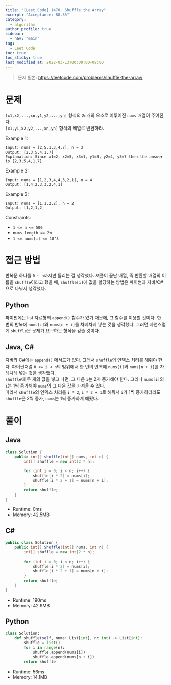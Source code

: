 ```yaml
---
title: "[Leet Code] 1470. Shuffle the Array"
excerpt: "Acceptance: 88.3%"
category: 
  - algorithm
author_profile: true
sidebar:
  - nav: "main" 
tag:
  - Leet Code
toc: true
toc_sticky: true
last_modified_at: 2022-03-13T00:00:00+09:00
---
```

> 문제 원본: <https://leetcode.com/problems/shuffle-the-array/>

# 문제
`[x1,x2,...,xn,y1,y2,...,yn]` 형식의 `2n`개의 요소로 이루어진 `nums` 배열이 주어진다.  
`[x1,y1,x2,y2,...,xn,yn]` 형식의 배열로 반환하라.

Example 1:
```
Input: nums = [2,5,1,3,4,7], n = 3
Output: [2,3,5,4,1,7] 
Explanation: Since x1=2, x2=5, x3=1, y1=3, y2=4, y3=7 then the answer is [2,3,5,4,1,7].
```

Example 2:
```
Input: nums = [1,2,3,4,4,3,2,1], n = 4
Output: [1,4,2,3,3,2,4,1]
```

Example 3:
```
Input: nums = [1,1,2,2], n = 2
Output: [1,2,1,2]
```

Constraints:
- `1 <= n <= 500`
- `nums.length == 2n`
- `1 <= nums[i] <= 10^3`

# 접근 방법
반복문 하나를 `0 ~ n`까지만 돌리는 걸 생각했다. 셔플이 끝난 배열, 즉 반환할 배열의 이름을 `shuffle`이라고 했을 때, `shuffle[i]`에 값을 할당하는 방법은 파이썬과 자바/C#으로 나눠서 생각했다.

## Python
파이썬에는 list 자료형의 `append()` 함수가 있기 때문에, 그 함수를 이용할 것이다. 한 번의 반복에 `nums[i]`와 `nums[n + i]`를 차례차례 넣는 것을 생각했다. 그러면 자연스럽게 `shuffle`은 문제가 요구하는 형식을 갖출 것이다.

## Java, C#
자바와 C#에는 `append()` 메서드가 없다. 그래서 `shuffle`의 인덱스 처리를 해줘야 한다. 파이썬처럼 `0 <= i < n`의 범위에서 한 번의 반복에 `nums[i]`와 `nums[n + i]`를 차례차례 넣는 것을 생각했다.  
`shuffle`에 두 개의 값을 넣고 나면, 그 다음 `i`는 2가 증가해야 한다. 그러나 `nums[i]`의 `i`는 1씩 증가해야 `nums`의 그 다음 값을 가져올 수 있다.  
따라서 `shuffle`의 인덱스 처리를 `i * 2`, `i * 2 + 1`로 해줘서 `i`가 1씩 증가하더라도 `shuffle`은 2씩 증가, `nums`는 1씩 증가하게 해줬다.

# 풀이
## Java
```java
class Solution {
    public int[] shuffle(int[] nums, int n) {
        int[] shuffle = new int[2 * n];
        
        for (int i = 0; i < n; i++) {
            shuffle[i * 2] = nums[i];
            shuffle[i * 2 + 1] = nums[n + i];
        }
        return shuffle;
    }
}
```
- Runtime: 0ms
- Memory: 42.5MB

## C#
```csharp
public class Solution {
    public int[] Shuffle(int[] nums, int n) {
        int[] shuffle = new int[2 * n];
        
        for (int i = 0; i < n; i++) {
            shuffle[i * 2] = nums[i];
            shuffle[i * 2 + 1] = nums[n + i];
        }
        return shuffle;
    }
}
```
- Runtime: 190ms
- Memory: 42.9MB

## Python
```python
class Solution:
    def shuffle(self, nums: List[int], n: int) -> List[int]:
        shuffle = list()
        for i in range(n):
            shuffle.append(nums[i])
            shuffle.append(nums[n + i])
        return shuffle
```
- Runtime: 56ms
- Memory: 14.1MB